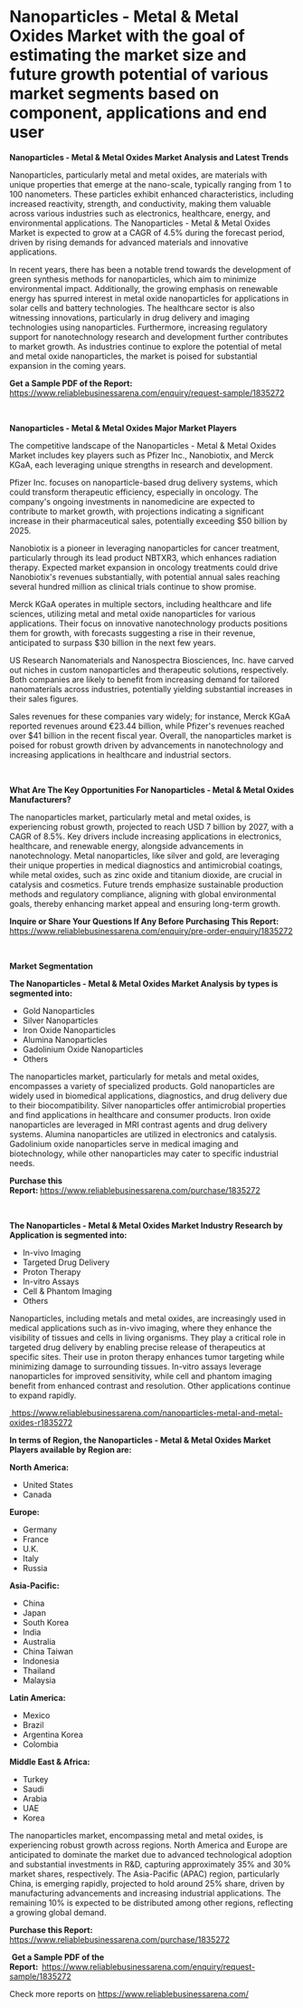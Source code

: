 <p><h1>Nanoparticles - Metal & Metal Oxides Market with the goal of estimating the market size and future growth potential of various market segments based on component, applications and end user</h1></p><p><strong>Nanoparticles - Metal & Metal Oxides Market Analysis and Latest Trends</strong></p>
<p><p>Nanoparticles, particularly metal and metal oxides, are materials with unique properties that emerge at the nano-scale, typically ranging from 1 to 100 nanometers. These particles exhibit enhanced characteristics, including increased reactivity, strength, and conductivity, making them valuable across various industries such as electronics, healthcare, energy, and environmental applications. The Nanoparticles - Metal & Metal Oxides Market is expected to grow at a CAGR of 4.5% during the forecast period, driven by rising demands for advanced materials and innovative applications.</p><p>In recent years, there has been a notable trend towards the development of green synthesis methods for nanoparticles, which aim to minimize environmental impact. Additionally, the growing emphasis on renewable energy has spurred interest in metal oxide nanoparticles for applications in solar cells and battery technologies. The healthcare sector is also witnessing innovations, particularly in drug delivery and imaging technologies using nanoparticles. Furthermore, increasing regulatory support for nanotechnology research and development further contributes to market growth. As industries continue to explore the potential of metal and metal oxide nanoparticles, the market is poised for substantial expansion in the coming years.</p></p>
<p><strong>Get a Sample PDF of the Report:&nbsp;</strong> <a href="https://www.reliablebusinessarena.com/enquiry/request-sample/1835272?utm_campaign=2330&utm_medium=2&utm_source=Github&utm_content=ia&utm_term=28022025&utm_id=nanoparticles-metal-metal-oxides">https://www.reliablebusinessarena.com/enquiry/request-sample/1835272</a></p>
<p>&nbsp;</p>
<p><strong>Nanoparticles - Metal & Metal Oxides Major Market Players</strong></p>
<p><p>The competitive landscape of the Nanoparticles - Metal & Metal Oxides Market includes key players such as Pfizer Inc., Nanobiotix, and Merck KGaA, each leveraging unique strengths in research and development. </p><p>Pfizer Inc. focuses on nanoparticle-based drug delivery systems, which could transform therapeutic efficiency, especially in oncology. The company's ongoing investments in nanomedicine are expected to contribute to market growth, with projections indicating a significant increase in their pharmaceutical sales, potentially exceeding $50 billion by 2025.</p><p>Nanobiotix is a pioneer in leveraging nanoparticles for cancer treatment, particularly through its lead product NBTXR3, which enhances radiation therapy. Expected market expansion in oncology treatments could drive Nanobiotix's revenues substantially, with potential annual sales reaching several hundred million as clinical trials continue to show promise.</p><p>Merck KGaA operates in multiple sectors, including healthcare and life sciences, utilizing metal and metal oxide nanoparticles for various applications. Their focus on innovative nanotechnology products positions them for growth, with forecasts suggesting a rise in their revenue, anticipated to surpass $30 billion in the next few years.</p><p>US Research Nanomaterials and Nanospectra Biosciences, Inc. have carved out niches in custom nanoparticles and therapeutic solutions, respectively. Both companies are likely to benefit from increasing demand for tailored nanomaterials across industries, potentially yielding substantial increases in their sales figures.</p><p>Sales revenues for these companies vary widely; for instance, Merck KGaA reported revenues around €23.44 billion, while Pfizer's revenues reached over $41 billion in the recent fiscal year. Overall, the nanoparticles market is poised for robust growth driven by advancements in nanotechnology and increasing applications in healthcare and industrial sectors.</p></p>
<p>&nbsp;</p>
<p><strong>What Are The Key Opportunities For Nanoparticles - Metal & Metal Oxides Manufacturers?</strong></p>
<p><p>The nanoparticles market, particularly metal and metal oxides, is experiencing robust growth, projected to reach USD 7 billion by 2027, with a CAGR of 8.5%. Key drivers include increasing applications in electronics, healthcare, and renewable energy, alongside advancements in nanotechnology. Metal nanoparticles, like silver and gold, are leveraging their unique properties in medical diagnostics and antimicrobial coatings, while metal oxides, such as zinc oxide and titanium dioxide, are crucial in catalysis and cosmetics. Future trends emphasize sustainable production methods and regulatory compliance, aligning with global environmental goals, thereby enhancing market appeal and ensuring long-term growth.</p></p>
<p><strong>Inquire or Share Your Questions If Any Before Purchasing This Report:</strong> <a href="https://www.reliablebusinessarena.com/enquiry/pre-order-enquiry/1835272?utm_campaign=2330&utm_medium=2&utm_source=Github&utm_content=ia&utm_term=28022025&utm_id=nanoparticles-metal-metal-oxides">https://www.reliablebusinessarena.com/enquiry/pre-order-enquiry/1835272</a></p>
<p>&nbsp;</p>
<p><strong>Market Segmentation</strong></p>
<p><strong>The Nanoparticles - Metal & Metal Oxides Market Analysis by types is segmented into:</strong></p>
<p><ul><li>Gold Nanoparticles</li><li>Silver Nanoparticles</li><li>Iron Oxide Nanoparticles</li><li>Alumina Nanoparticles</li><li>Gadolinium Oxide Nanoparticles</li><li>Others</li></ul></p>
<p><p>The nanoparticles market, particularly for metals and metal oxides, encompasses a variety of specialized products. Gold nanoparticles are widely used in biomedical applications, diagnostics, and drug delivery due to their biocompatibility. Silver nanoparticles offer antimicrobial properties and find applications in healthcare and consumer products. Iron oxide nanoparticles are leveraged in MRI contrast agents and drug delivery systems. Alumina nanoparticles are utilized in electronics and catalysis. Gadolinium oxide nanoparticles serve in medical imaging and biotechnology, while other nanoparticles may cater to specific industrial needs.</p></p>
<p><strong>Purchase this Report:&nbsp;</strong><a href="https://www.reliablebusinessarena.com/purchase/1835272?utm_campaign=2330&utm_medium=2&utm_source=Github&utm_content=ia&utm_term=28022025&utm_id=nanoparticles-metal-metal-oxides">https://www.reliablebusinessarena.com/purchase/1835272</a></p>
<p>&nbsp;</p>
<p><strong>The Nanoparticles - Metal & Metal Oxides Market Industry Research by Application is segmented into:</strong></p>
<p><ul><li>In-vivo Imaging</li><li>Targeted Drug Delivery</li><li>Proton Therapy</li><li>In-vitro Assays</li><li>Cell & Phantom Imaging</li><li>Others</li></ul></p>
<p><p>Nanoparticles, including metals and metal oxides, are increasingly used in medical applications such as in-vivo imaging, where they enhance the visibility of tissues and cells in living organisms. They play a critical role in targeted drug delivery by enabling precise release of therapeutics at specific sites. Their use in proton therapy enhances tumor targeting while minimizing damage to surrounding tissues. In-vitro assays leverage nanoparticles for improved sensitivity, while cell and phantom imaging benefit from enhanced contrast and resolution. Other applications continue to expand rapidly.</p></p>
<p><a href="https://www.reliablebusinessarena.com/nanoparticles-metal-and-metal-oxides-r1835272?utm_campaign=2330&utm_medium=2&utm_source=Github&utm_content=ia&utm_term=28022025&utm_id=nanoparticles-metal-metal-oxides">&nbsp;https://www.reliablebusinessarena.com/nanoparticles-metal-and-metal-oxides-r1835272</a></p>
<p><strong>In terms of Region, the Nanoparticles - Metal & Metal Oxides Market Players available by Region are:</strong></p>
<p>
    <p> <strong> North America: </strong>
        <ul>
            <li>United States</li>
            <li>Canada</li>
        </ul>
        </p> 
    <p> <strong> Europe: </strong>
        <ul>
            <li>Germany</li>
            <li>France</li>
            <li>U.K.</li>
            <li>Italy</li>
            <li>Russia</li>
        </ul>
        </p> 
    <p> <strong> Asia-Pacific: </strong>
        <ul>
            <li>China</li>
            <li>Japan</li>
            <li>South Korea</li>
            <li>India</li>
            <li>Australia</li>
            <li>China Taiwan</li>
            <li>Indonesia</li>
            <li>Thailand</li>
            <li>Malaysia</li>
        </ul>
        </p> 
    <p> <strong> Latin America: </strong>
        <ul>
            <li>Mexico</li>
            <li>Brazil</li>
            <li>Argentina Korea</li>
            <li>Colombia</li>
        </ul>
        </p> 
    <p> <strong> Middle East & Africa: </strong>
        <ul>
            <li>Turkey</li>
            <li>Saudi</li>
            <li>Arabia</li>
            <li>UAE</li>
            <li>Korea</li>
        </ul>
    </p>
    </p>
<p><p>The nanoparticles market, encompassing metal and metal oxides, is experiencing robust growth across regions. North America and Europe are anticipated to dominate the market due to advanced technological adoption and substantial investments in R&D, capturing approximately 35% and 30% market shares, respectively. The Asia-Pacific (APAC) region, particularly China, is emerging rapidly, projected to hold around 25% share, driven by manufacturing advancements and increasing industrial applications. The remaining 10% is expected to be distributed among other regions, reflecting a growing global demand.</p></p>
<p><strong>Purchase this Report: </strong><a href="https://www.reliablebusinessarena.com/purchase/1835272?utm_campaign=2330&utm_medium=2&utm_source=Github&utm_content=ia&utm_term=28022025&utm_id=nanoparticles-metal-metal-oxides">https://www.reliablebusinessarena.com/purchase/1835272</a></p>
<p>&nbsp;<strong>Get a Sample PDF of the Report:&nbsp;&nbsp;</strong><a href="https://www.reliablebusinessarena.com/enquiry/request-sample/1835272?utm_campaign=2330&utm_medium=2&utm_source=Github&utm_content=ia&utm_term=28022025&utm_id=nanoparticles-metal-metal-oxides">https://www.reliablebusinessarena.com/enquiry/request-sample/1835272</a></p>
<p><strong></strong></p>
<p>Check more reports on <a href="https://www.reliablebusinessarena.com/?utm_campaign=2330&utm_medium=2&utm_source=Github&utm_content=ia&utm_term=28022025&utm_id=nanoparticles-metal-metal-oxides">https://www.reliablebusinessarena.com/</a></p>